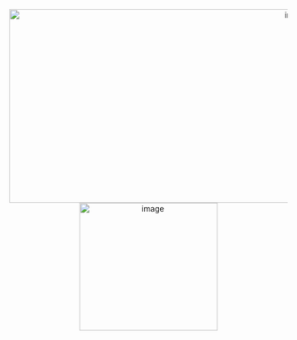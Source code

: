 <div align="center">
  <img width="1022" height="350" alt="image" src="https://github.com/user-attachments/assets/6d855d2d-03e7-4150-a120-d7804b13cd44" />


  
<img width="250" height="231" alt="image" src="https://github.com/user-attachments/assets/5b3eb7cc-effd-4519-a5ae-2ef79c541ff5" />


